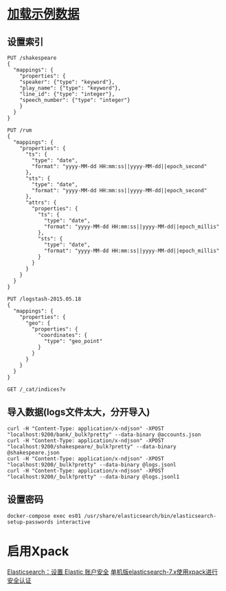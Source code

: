 # [加载示例数据](https://www.elastic.co/guide/en/kibana/7.9/tutorial-build-dashboard.html)
## 设置索引  
```
PUT /shakespeare
{
  "mappings": {
    "properties": {
    "speaker": {"type": "keyword"},
    "play_name": {"type": "keyword"},
    "line_id": {"type": "integer"},
    "speech_number": {"type": "integer"}
    }
  }
}

PUT /rum
{
  "mappings": {
    "properties": {
      "ts": {
        "type": "date",
        "format": "yyyy-MM-dd HH:mm:ss||yyyy-MM-dd||epoch_second"
      },
      "sts": {
        "type": "date",
        "format": "yyyy-MM-dd HH:mm:ss||yyyy-MM-dd||epoch_second"
      },
      "attrs": {
        "properties": {
          "ts": {
            "type": "date",
            "format": "yyyy-MM-dd HH:mm:ss||yyyy-MM-dd||epoch_millis"
          },
          "sts": {
            "type": "date",
            "format": "yyyy-MM-dd HH:mm:ss||yyyy-MM-dd||epoch_millis"
          }
        }
      }
    }
  }
}

PUT /logstash-2015.05.18
{
  "mappings": {
    "properties": {
      "geo": {
        "properties": {
          "coordinates": {
            "type": "geo_point"
          }
        }
      }
    }
  }
}

GET /_cat/indices?v
```

## 导入数据(logs文件太大，分开导入)
```
curl -H "Content-Type: application/x-ndjson" -XPOST "localhost:9200/bank/_bulk?pretty" --data-binary @accounts.json
curl -H "Content-Type: application/x-ndjson" -XPOST "localhost:9200/shakespeare/_bulk?pretty" --data-binary @shakespeare.json
curl -H "Content-Type: application/x-ndjson" -XPOST "localhost:9200/_bulk?pretty" --data-binary @logs.jsonl
curl -H "Content-Type: application/x-ndjson" -XPOST "localhost:9200/_bulk?pretty" --data-binary @logs.jsonl1
```

## 设置密码
```
docker-compose exec es01 /usr/share/elasticsearch/bin/elasticsearch-setup-passwords interactive
```

# 启用Xpack
[Elasticsearch：设置 Elastic 账户安全](https://elasticstack.blog.csdn.net/article/details/100548174)
[单机版elasticsearch-7.x使用xpack进行安全认证](http://www.eryajf.net/3500.html)
